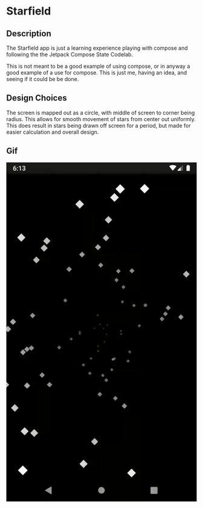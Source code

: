 # Starfield

## Description

The Starfield app is just a learning experience playing with compose and following the the Jetpack Compose State Codelab.

This is not meant to be a good example of using compose, or in anyway a good example of a use for compose. This is just me, having an idea, and seeing if it could be be done. 

## Design Choices

The screen is mapped out as a circle, with middle of screen to corner being radius. This allows for smooth movement of stars from center out uniformly. This does result in stars being drawn off screen for a period, but made for easier calculation and overall design.

## Gif

![alt text](Starfield.gif "Starfield")

